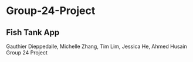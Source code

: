 # Group-24-Project

## Fish Tank App
Gauthier Dieppedalle, Michelle Zhang, Tim Lim, Jessica He, Ahmed Husain
Group 24 Project
